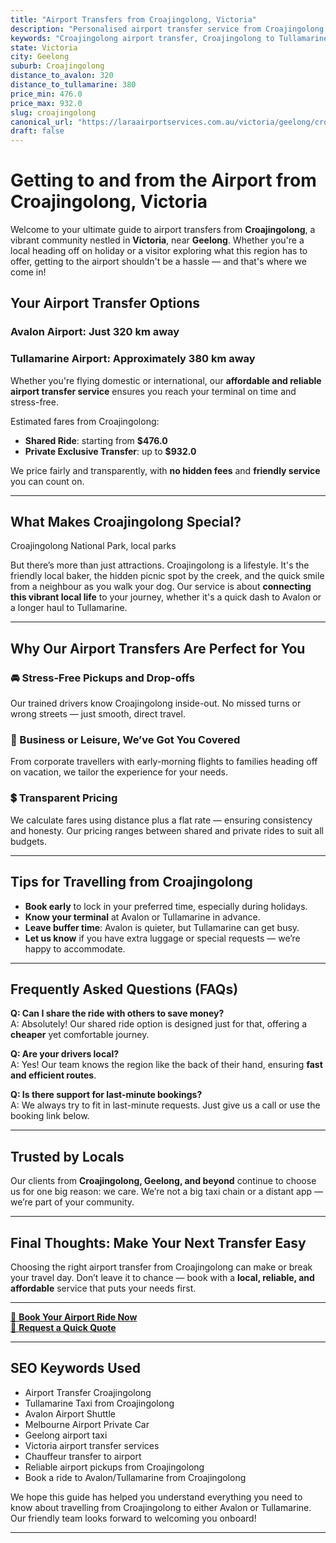 ```yaml
---
title: "Airport Transfers from Croajingolong, Victoria"
description: "Personalised airport transfer service from Croajingolong to Avalon and Tullamarine airports. Enjoy a smooth, affordable ride with us!"
keywords: "Croajingolong airport transfer, Croajingolong to Tullamarine, Croajingolong to Avalon, airport taxi Croajingolong, private airport transfer Croajingolong, shared ride Croajingolong, Croajingolong transfers, airport shuttle Croajingolong, book Croajingolong airport taxi, affordable Croajingolong airport transfer, Croajingolong airport transfer service, airport transfer Geelong, airport transfer Melbourne, Melbourne airport taxi, airport transfers Victoria, Tullamarine airport shuttle, Avalon airport transfers, Melbourne private transfer, airport transport services Melbourne"
state: Victoria
city: Geelong
suburb: Croajingolong
distance_to_avalon: 320
distance_to_tullamarine: 380
price_min: 476.0
price_max: 932.0
slug: croajingolong
canonical_url: "https://laraairportservices.com.au/victoria/geelong/croajingolong/"
draft: false
---
```


# Getting to and from the Airport from Croajingolong, Victoria

Welcome to your ultimate guide to airport transfers from **Croajingolong**, a vibrant community nestled in **Victoria**, near **Geelong**. Whether you're a local heading off on holiday or a visitor exploring what this region has to offer, getting to the airport shouldn't be a hassle — and that's where we come in!

## Your Airport Transfer Options

### Avalon Airport: Just 320 km away  
### Tullamarine Airport: Approximately 380 km away

Whether you're flying domestic or international, our **affordable and reliable airport transfer service** ensures you reach your terminal on time and stress-free.

Estimated fares from Croajingolong:
- **Shared Ride**: starting from **$476.0**
- **Private Exclusive Transfer**: up to **$932.0**

We price fairly and transparently, with **no hidden fees** and **friendly service** you can count on.

---

## What Makes Croajingolong Special?

Croajingolong National Park, local parks

But there’s more than just attractions. Croajingolong is a lifestyle. It's the friendly local baker, the hidden picnic spot by the creek, and the quick smile from a neighbour as you walk your dog. Our service is about **connecting this vibrant local life** to your journey, whether it's a quick dash to Avalon or a longer haul to Tullamarine.

---

## Why Our Airport Transfers Are Perfect for You

### 🚘 Stress-Free Pickups and Drop-offs
Our trained drivers know Croajingolong inside-out. No missed turns or wrong streets — just smooth, direct travel.

### 💼 Business or Leisure, We’ve Got You Covered
From corporate travellers with early-morning flights to families heading off on vacation, we tailor the experience for your needs.

### 💲 Transparent Pricing
We calculate fares using distance plus a flat rate — ensuring consistency and honesty. Our pricing ranges between shared and private rides to suit all budgets.

---

## Tips for Travelling from Croajingolong

- **Book early** to lock in your preferred time, especially during holidays.
- **Know your terminal** at Avalon or Tullamarine in advance.
- **Leave buffer time**: Avalon is quieter, but Tullamarine can get busy.
- **Let us know** if you have extra luggage or special requests — we’re happy to accommodate.

---

## Frequently Asked Questions (FAQs)

**Q: Can I share the ride with others to save money?**  
A: Absolutely! Our shared ride option is designed just for that, offering a **cheaper** yet comfortable journey.

**Q: Are your drivers local?**  
A: Yes! Our team knows the region like the back of their hand, ensuring **fast and efficient routes**.

**Q: Is there support for last-minute bookings?**  
A: We always try to fit in last-minute requests. Just give us a call or use the booking link below.

---

## Trusted by Locals

Our clients from **Croajingolong, Geelong, and beyond** continue to choose us for one big reason: we care. We’re not a big taxi chain or a distant app — we’re part of your community.

---

## Final Thoughts: Make Your Next Transfer Easy

Choosing the right airport transfer from Croajingolong can make or break your travel day. Don’t leave it to chance — book with a **local, reliable, and affordable** service that puts your needs first.

---

[📅 **Book Your Airport Ride Now**](https://laraairportservices.square.site/s/appointments)  
[📧 **Request a Quick Quote**](https://laraairportservices.square.site/contact-us)

---

## SEO Keywords Used
- Airport Transfer Croajingolong
- Tullamarine Taxi from Croajingolong
- Avalon Airport Shuttle
- Melbourne Airport Private Car
- Geelong airport taxi
- Victoria airport transfer services
- Chauffeur transfer to airport
- Reliable airport pickups from Croajingolong
- Book a ride to Avalon/Tullamarine from Croajingolong

We hope this guide has helped you understand everything you need to know about travelling from Croajingolong to either Avalon or Tullamarine. Our friendly team looks forward to welcoming you onboard!

---
